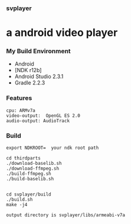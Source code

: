 ### svplayer

#  a android video player
### My Build Environment
- Android
 - [NDK r12b]
 - Android Studio 2.3.1
 - Gradle 2.2.3
### Features
    cpu: ARMv7a
    video-output:  OpenGL ES 2.0
	audio-output: AudioTrack
###  Build
    export NDKROOT=  your ndk root path
	
    cd thirdparts
    ./download-baselib.sh
    ./download-ffmpeg.sh
    ./build-ffmpeg.sh
    ./build-baselib.sh

   
    cd svplayer/build
    ./build.sh
    make -j4

    output directory is svplayer/libs/armeabi-v7a
